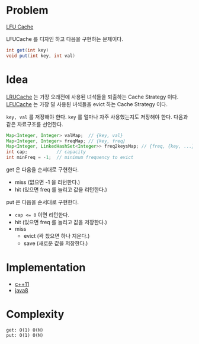 # Problem

[LFU Cache](https://leetcode.com/problems/lfu-cache/)

LFUCache 를 디자인 하고 다음을 구현하는 문제이다.

```java
int get(int key)
void put(int key, int val)
```

# Idea

[LRUCache](/leetcode/LRUCache/README.md) 는 가장 오래전에 사용된
녀석들을 퇴출하는 Cache Strategy
이다. [LFUCache](/leetcode2/LFUCache/README.md) 는 가장 덜 사용된
녀석들을 evict 하는 Cache Strategy 이다.

`key, val` 를 저장해야 한다. `key` 를 얼마나 자주 사용했는지도
저장해야 한다. 다음과 같은 자료구조를 선언한다.

```java
Map<Integer, Integer> valMap;  // {key, val}
Map<Integer, Integer> freqMap; // {key, freq}
Map<Integer, LinkedHashSet<Integer>> freq2keysMap; // {freq, {key, ...}}
int cap;           // capacity
int minFreq = -1;  // minimum frequency to evict
```

get 은 다음을 순서대로 구현한다.

* miss (없으면 -1 을 리턴한다.)
* hit (있으면 freq 를 늘리고 값을 리턴한다.)

put 은 다음을 순서대로 구현한다.

* `cap <= 0` 이면 리턴한다.
* hit (있으면 freq 를 늘리고 값을 저장한다.)
* miss
  * evict (꽉 찼으면 하나 지운다.)
  * save (새로운 값을 저장한다.)

# Implementation

* [c++11](a.cpp)
* [java8](MainApp.java)

# Complexity

```
get: O(1) O(N)
put: O(1) O(N)
```
